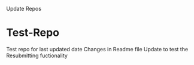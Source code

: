 Update Repos

# Test-Repo
Test repo for last updated date 
Changes in Readme file 
Update to test the Resubmitting fuctionality
